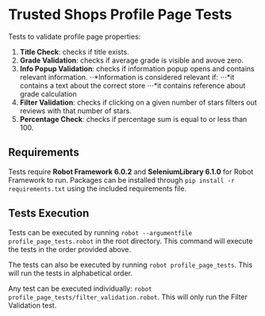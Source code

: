 # Trusted Shops Profile Page Tests
Tests to validate profile page properties:
1. **Title Check**: checks if title exists.
2. **Grade Validation**: checks if average grade is visible and avove zero.
3. **Info Popup Validation**: checks if information popup opens and contains relevant information.
⋅⋅*Information is considered relevant if:
⋅⋅⋅*it contains a text about the correct store
⋅⋅⋅*it contains reference about grade calculation
4. **Filter Validation**: checks if clicking on a given number of stars filters out reviews with that number of stars.
5. **Percentage Check**: checks if percentage sum is equal to or less than 100.

## Requirements
Tests require **Robot Framework 6.0.2** and **SeleniumLibrary 6.1.0** for Robot Framework to run.
Packages can be installed through ``pip install -r requirements.txt`` using the included requirements file.

## Tests Execution
Tests can be executed by running ``robot --argumentfile profile_page_tests.robot`` in the root directory.
This command will execute the tests in the order provided above.

The tests can also be executed by running ``robot profile_page_tests``.
This will run the tests in alphabetical order.

Any test can be executed individually: ``robot profile_page_tests/filter_validation.robot``.
This will only run the Filter Validation test.